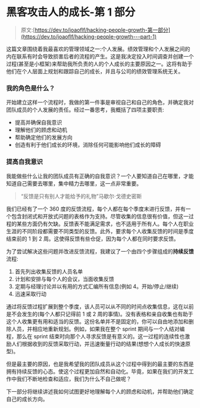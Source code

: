 # 黑客攻击人的成长-第 1 部分

> 原文:[https://dev.to/joaoflf/hacking-people-growth-第一部分](https://dev.to/joaoflf/hacking-people-growth---part-1)

这篇文章围绕着我最喜欢的管理领域之一:个人发展。绩效管理和个人发展之间的内在联系有时会导致损害后者的流程的产生。这是我决定投入时间调查并创建一个过程(甚至是小框架)来帮助我所负责的人的个人成长的主要原因之一。这将有助于他们在个人层面上规划和跟踪自己的成长，并且与公司的绩效管理系统无关。

### [](#what-is-my-role)**我的角色是什么？**

开始建立这样一个流程时，我做的第一件事是审视自己和自己的角色，并确定我对团队成员的个人发展的责任。经过一番思考，我概括了四项主要职责:

*   提高并确保自我意识
*   理解他们的顾虑和动机
*   帮助确定他们的发展方向
*   创造有利于他们成长的环境，消除任何可能影响他们成长的障碍

### [](#raising-selfawareness)**提高自我意识**

我能做些什么让我的团队成员有正确的自我意识？一个人要知道自己在哪里，才能知道自己需要去哪里，集中精力去哪里，这一点非常重要。

> “反馈是只有别人才能给予的礼物”马歇尔·戈德史密斯

我们已经有了一个 360 度的反馈流程，每个人都在每个季度末进行反馈，并有一个包含封闭式和开放式问题的表格作为支持。尽管收集的信息很有价值，但这一过程的某些方面仍有欠缺。反馈表不能满足需求，也不适用于所有人。每个人在职业生涯的不同阶段都需要不同类型的反馈。此外，要求每个人收集反馈的时间是季度结束前的 1 到 2 周。这使得反馈有些仓促，因为每个人都在同时要求反馈。

为了尝试解决这些问题并改进反馈流程，我建议了一个由四个步骤组成的**持续反馈**流程:

1.  首先列出收集反馈的人员名单
2.  计划和安排与每个人的会议，当面收集反馈
3.  定期与经理讨论并以有用的方式汇编所有信息(例如 4。开始/停止/继续)
4.  迅速采取行动

通过将反馈过程扩展到整个季度，该人员可以从不同的时间点收集信息，这在以前是不会发生的(每个人都只记得前 1 或 2 周的事情)。没有表格和亲自收集也有助于这个人收集更有用和适当的反馈。这份名单并不是固定的，你可以自由地添加和删除人员，并相应地重新规划。例如，如果我在整个 sprint 期间与一个人结对编程，那么在 sprint 结束时向那个人寻求反馈是有意义的。这一过程的连续性也激励人们根据收到的反馈采取行动，并迅速衡量行动的结果(想想个人成长的快速原型)。

但是最主要的原因，也是我希望我的团队成员从这个过程中得到的最主要的东西是拥有持续反馈的心态。使这个过程更加自然和自动化。毕竟，如果在我们的开发工作中我们不断地检查和适应，我们为什么不自己做呢？

下一部分将继续讲述我如何试图更好地理解每个人的顾虑和动机，并帮助他们确定自己的成长方向。